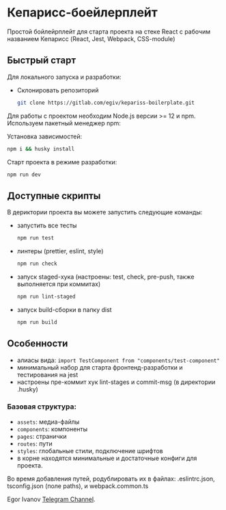 # Кепарисс-боейлерплейт

Простой бойлейрплейт для старта проекта на стеке React с рабочим названием Кепарисс (React, Jest, Webpack, CSS-module)

## Быстрый старт

Для локального запуска и разработки:

-   Склонировать репозиторий
    ```bash
    git clone https://gitlab.com/egiv/kepariss-boilerplate.git
    ```

Для работы с проектом необходим Node.js версии >= 12 и npm. Используем пакетный менеджер npm:

Установка зависимостей:
```sh 
npm i && husky install
``` 
Старт проекта в режиме разработки: 

```sh 
npm run dev
```

## Доступные скрипты

В дериктории проекта вы можете запустить следующие команды:

-   запустить все тесты

    ```sh
    npm run test
    ```

-   линтеры (prettier, eslint, style)

    ```sh
    npm run check
    ```

-  запуск staged-хука (настроены: test, check, pre-push, также выполняется при коммитах)

    ```sh
    npm run lint-staged
    ```

-  запуск build-сборки в папку dist

    ```sh
    npm run build
    ```

## Особенности

- алиасы вида: `import TestComponent from "components/test-component"`
- минимальный набор для старта фронтенд-разработки и тестирования на jest
- настроены пре-коммит хук lint-stages и commit-msg (в директории .husky)

### Базовая структура: 
- `assets`: медиа-файлы
- `components`: компоненты
- `pages`: странички
- `routes`: пути
- `styles`: глобальные стили, подключение шрифтов
- в корне находятся минимальные и достаточные конфиги для проекта.

Во время добавления путей, родублировать их в файлах: .eslintrc.json, tsconfig.json (поле paths), и  webpack.common.ts



Egor Ivanov [Telegram Channel](https://t.me/egoriv).



